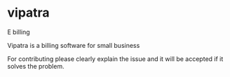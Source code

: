 # vipatra
 E billing

Vipatra is a billing software for small business

For contributing please clearly explain the issue and it will be accepted if it solves the problem.
